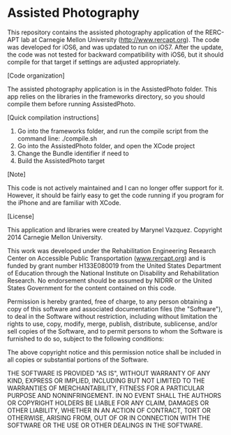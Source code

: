 Assisted Photography
====================

This repository contains the assisted photography application of the RERC-APT lab at Carnegie Mellon University (http://www.rercapt.org). The code was developed for iOS6, and was updated to run on iOS7. After the update, the code was not tested for backward compatibility with iOS6, but it should compile for that target if settings are adjusted appropriately.


[Code organization]

The assisted photography application is in the AssistedPhoto folder. This app relies on the libraries in the frameworks directory, so you should compile them before running AssistedPhoto.


[Quick compilation instructions]

1. Go into the frameworks folder, and run the compile script from the command line: ./compile.sh
2. Go into the AssistedPhoto folder, and open the XCode project
3. Change the Bundle identifier if need to
4. Build the AssistedPhoto target


[Note]

This code is not actively maintained and I can no longer offer support for it. However, it should be fairly easy to get the code running if you program for the iPhone and are familiar with XCode.

[License]

This application and libraries were created by Marynel Vazquez.
Copyright 2014 Carnegie Mellon University.

This work was developed under the Rehabilitation Engineering Research Center on Accessible Public Transportation (www.rercapt.org) and is funded by grant number H133E080019 from the United States Department of Education through the National Institute on Disability and Rehabilitation Research. No endorsement should be assumed by NIDRR or the United States Government for the content contained on this code.

Permission is hereby granted, free of charge, to any person obtaining a copy of this software and associated documentation files (the "Software"), to deal in the Software without restriction, including without limitation the rights to use, copy, modify, merge, publish, distribute, sublicense, and/or sell copies of the Software, and to permit persons to whom the Software is furnished to do so, subject to the following conditions:

The above copyright notice and this permission notice shall be included in all copies or substantial portions of the Software.

THE SOFTWARE IS PROVIDED "AS IS", WITHOUT WARRANTY OF ANY KIND, EXPRESS OR IMPLIED, INCLUDING BUT NOT LIMITED TO THE WARRANTIES OF MERCHANTABILITY, FITNESS FOR A PARTICULAR PURPOSE AND NONINFRINGEMENT. IN NO EVENT SHALL THE AUTHORS OR COPYRIGHT HOLDERS BE LIABLE FOR ANY CLAIM, DAMAGES OR OTHER LIABILITY, WHETHER IN AN ACTION OF CONTRACT, TORT OR OTHERWISE, ARISING FROM, OUT OF OR IN CONNECTION WITH THE SOFTWARE OR THE USE OR OTHER DEALINGS IN THE SOFTWARE.
